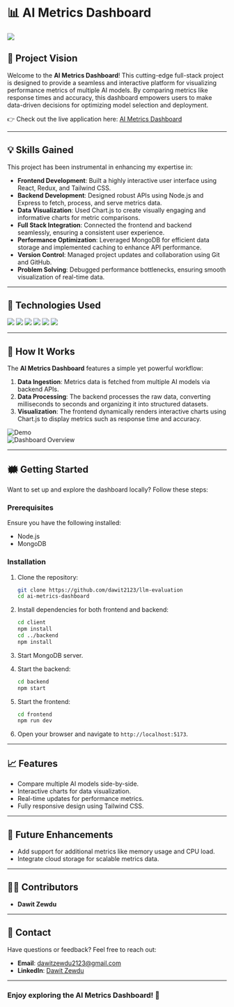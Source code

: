 # 📊 AI Metrics Dashboard

<img src="https://img.shields.io/badge/-Team Project-0078D7?&style=for-the-badge&logo=teams&logoColor=white" />

## 🌟 Project Vision

Welcome to the **AI Metrics Dashboard**! This cutting-edge full-stack project is designed to provide a seamless and interactive platform for visualizing performance metrics of multiple AI models. By comparing metrics like response times and accuracy, this dashboard empowers users to make data-driven decisions for optimizing model selection and deployment.

👉 Check out the live application here: [AI Metrics Dashboard](#)

---

## 💡 Skills Gained

This project has been instrumental in enhancing my expertise in:

- **Frontend Development**: Built a highly interactive user interface using React, Redux, and Tailwind CSS.
- **Backend Development**: Designed robust APIs using Node.js and Express to fetch, process, and serve metrics data.
- **Data Visualization**: Used Chart.js to create visually engaging and informative charts for metric comparisons.
- **Full Stack Integration**: Connected the frontend and backend seamlessly, ensuring a consistent user experience.
- **Performance Optimization**: Leveraged MongoDB for efficient data storage and implemented caching to enhance API performance.
- **Version Control**: Managed project updates and collaboration using Git and GitHub.
- **Problem Solving**: Debugged performance bottlenecks, ensuring smooth visualization of real-time data.

---

## 🔧 Technologies Used

<div>  
  <img src="https://img.shields.io/badge/-ReactJS-61DAFB?&style=for-the-badge&logo=react&logoColor=white" />  
  <img src="https://img.shields.io/badge/-Node.js-339933?&style=for-the-badge&logo=node.js&logoColor=white" />  
  <img src="https://img.shields.io/badge/-Express.js-000000?&style=for-the-badge&logo=express&logoColor=white" />  
  <img src="https://img.shields.io/badge/-MongoDB-47A248?&style=for-the-badge&logo=mongodb&logoColor=white" />  
  <img src="https://img.shields.io/badge/-Chart.js-FF6384?&style=for-the-badge&logo=chartdotjs&logoColor=white" />  
  <img src="https://img.shields.io/badge/-Tailwind CSS-06B6D4?&style=for-the-badge&logo=tailwindcss&logoColor=white" />  
</div>

---

## 🚀 How It Works

The **AI Metrics Dashboard** features a simple yet powerful workflow:

1. **Data Ingestion**: Metrics data is fetched from multiple AI models via backend APIs.
2. **Data Processing**: The backend processes the raw data, converting milliseconds to seconds and organizing it into structured datasets.
3. **Visualization**: The frontend dynamically renders interactive charts using Chart.js to display metrics such as response time and accuracy.

![Demo](#)  
![Dashboard Overview](#)

---

## 🗰 Getting Started

Want to set up and explore the dashboard locally? Follow these steps:

### Prerequisites

Ensure you have the following installed:

- Node.js
- MongoDB

### Installation

1. Clone the repository:

   ```bash
   git clone https://github.com/dawit2123/llm-evaluation
   cd ai-metrics-dashboard
   ```

2. Install dependencies for both frontend and backend:

   ```bash
   cd client
   npm install
   cd ../backend
   npm install
   ```

3. Start MongoDB server.

4. Start the backend:

   ```bash
   cd backend
   npm start
   ```

5. Start the frontend:

   ```bash
   cd frontend
   npm run dev
   ```

6. Open your browser and navigate to `http://localhost:5173`.

---

## 📈 Features

- Compare multiple AI models side-by-side.
- Interactive charts for data visualization.
- Real-time updates for performance metrics.
- Fully responsive design using Tailwind CSS.

---

## 📌 Future Enhancements

- Add support for additional metrics like memory usage and CPU load.
- Integrate cloud storage for scalable metrics data.

---

## 👨‍💻 Contributors

- **Dawit Zewdu**

---

## 📧 Contact

Have questions or feedback? Feel free to reach out:

- **Email**: [dawitzewdu2123@gmail.com](mailto:dawitzewdu2123@gmail.com)
- **LinkedIn**: [Dawit Zewdu](https://www.linkedin.com/in/dawit-zewdu-46b1b9231/)

---

### Enjoy exploring the **AI Metrics Dashboard**! 🚀

